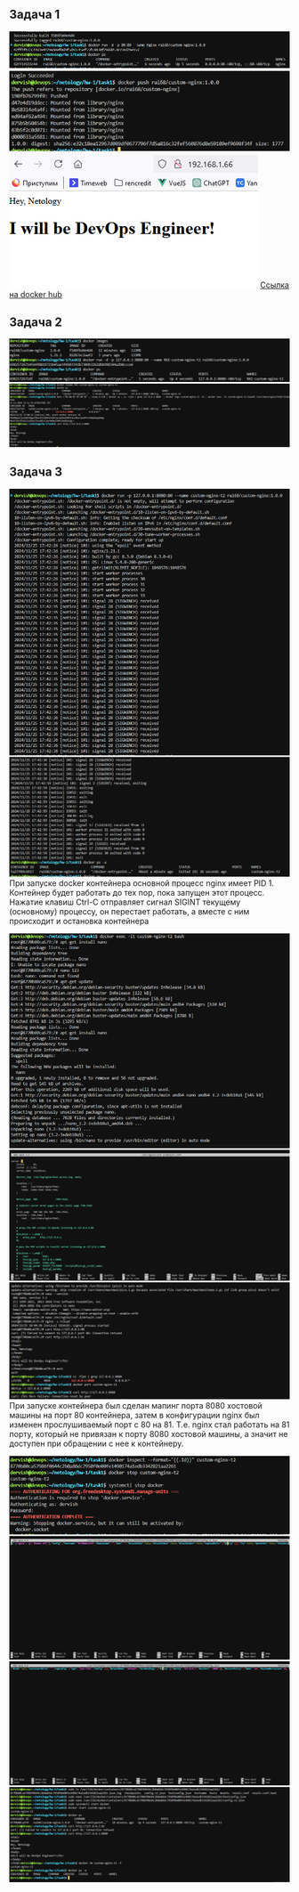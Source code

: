 ## Задача 1

![Запуск контейнера](task1/running.png)
![Загрузка в репозиторий](task1/push.png)
![Страница в браузере](task1/browser.png)
[Ссылка на docker hub](https://hub.docker.com/repository/docker/rai68/custom-nginx/general)


## Задача 2

![Запуск контейнера с тегом ФИО](task2/1.png)
![Переименование](task2/2-3-4.png)


## Задача 3
![Запуск контейнера](task3/1.png)
![Стоп контейнер](task3/2.png)
При запуске docker контейнера основной процесс nginx имеет PID 1. Контейнер будет работать до тех пор, пока запущен этот процесс. Нажатие клавиш Ctrl-C отправляет сигнал SIGINT текущему (основному) процессу, он перестает работать, а вместе с ним происходит и остановка контейнера

![Install nano](task3/install_nano.png)
![Edit config](task3/edit-config.png)
![Edit config](task3/edit_config_nginx.png)
При запуске контейнера был сделан мапинг порта 8080 хостовой машины на порт 80 контейнера, затем в конфигурации nginx был изменен прослушиваемый порт с 80 на 81. Т.е. nginx стал работать на 81 порту, который не привязан к порту 8080 хостовой машины, а значит не доступен при обращении с нее к контейнеру.

![Edit config](task3/11-1.png)
![Edit config v2](task3/edit_config_v2.png)
![Edit hostconfig](task3/edit_hostconfig.png)
![Stop container](task3/11_12.png)